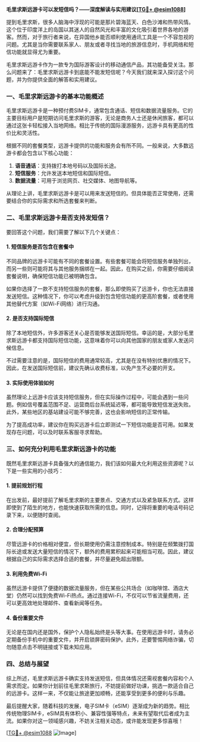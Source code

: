 **毛里求斯远游卡可以发短信吗？——深度解读与实用建议[[TG💪+ @esim1088](https://t.me/s/esim1088)]**

提到毛里求斯，很多人脑海中浮现的可能是那片碧海蓝天、白色沙滩和热带风情。这个位于印度洋上的岛国以其迷人的自然风光和丰富的文化吸引着世界各地的游客。然而，对于旅行者来说，在异国他乡能否顺利使用通讯工具是一个不容忽视的问题。尤其是当你需要联系家人、朋友或者寻找当地的旅游信息时，手机网络和短信功能就显得尤为重要。

毛里求斯远游卡作为一款专为国际游客设计的移动通信产品，其功能备受关注。那么问题来了：毛里求斯远游卡到底能不能发短信呢？今天我们就来深入探讨这个问题，并为你提供全面的解答和实用建议。

### **一、毛里求斯远游卡的基本功能概述**

毛里求斯远游卡是一种预付费SIM卡，通常包含通话、短信和数据流量服务。它的主要目标用户是短期访问毛里求斯的游客，无论是商务人士还是休闲旅客，都可以通过这张卡轻松接入当地网络。相比于传统的国际漫游服务，远游卡具有更高的性价比和灵活性。

根据不同的套餐类型，远游卡提供的功能和服务会有所不同。一般来说，大多数远游卡都会包含以下核心功能：

1. **语音通话**：支持拨打本地号码以及国际长途。
2. **短信服务**：允许发送本地短信和国际短信。
3. **数据流量**：可用于浏览网页、社交媒体、地图导航等。

从理论上讲，毛里求斯远游卡是可以用来发送短信的。但具体能否正常使用，还需要结合你的实际需求和所选套餐来判断。

### **二、毛里求斯远游卡是否支持发短信？**

要回答这个问题，我们需要了解以下几个关键点：

#### **1. 短信服务是否包含在套餐中**
不同品牌的远游卡可能有不同的套餐设置。有些套餐可能会将短信服务单独列出，而另一些则可能将其与其他服务捆绑在一起。因此，在购买之前，你需要仔细阅读套餐说明，确保短信功能已被明确包含。

如果你选择了一款不支持短信服务的套餐，那么即使购买了远游卡，你也无法直接发送短信。这种情况下，你可以考虑升级到包含短信功能的更高阶套餐，或者使用其他替代方案（如Wi-Fi网络）进行沟通。

#### **2. 是否支持国际短信**
除了本地短信外，许多游客还关心是否能够发送国际短信。幸运的是，大部分毛里求斯远游卡都支持国际短信功能，这意味着你可以向其他国家的朋友或家人发送问候信息。

不过需要注意的是，国际短信的费用通常较高，尤其是在没有特别优惠的情况下。因此，在发送国际短信前，建议先确认收费标准，以免产生不必要的开支。

#### **3. 实际使用体验如何**
虽然理论上远游卡应该支持短信服务，但在实际操作过程中，可能会遇到一些问题。例如信号覆盖范围不足、运营商后台系统延迟等，都可能导致短信发送失败。此外，某些地区的基站建设可能不够完善，这也会影响短信的正常传输。

为了提高成功率，建议你在购买远游卡后立即测试一下短信功能是否可用。如果发现存在问题，可以及时联系客服寻求帮助。

### **三、如何充分利用毛里求斯远游卡的功能**

既然毛里求斯远游卡具备强大的通信能力，我们该如何最大化利用这些资源呢？以下是一些实用的小技巧：

#### **1. 提前规划行程**
在出发前，最好提前了解毛里求斯的主要景点、交通方式以及紧急联系方式。这样即使到了陌生的地方，也能快速获取所需的信息。同时，记得将重要的电话号码记录下来，以便随时查阅。

#### **2. 合理分配预算**
尽管远游卡的价格相对便宜，但长期使用仍需注意控制成本。特别是在频繁拨打国际长途或发送大量短信的情况下，额外的费用累积起来可能相当可观。因此，建议根据自己的实际需求选择合适的套餐，并尽量避免超出限额。

#### **3. 利用免费Wi-Fi**
虽然远游卡提供了便捷的数据流量服务，但在某些公共场合（如咖啡馆、酒店大堂）仍然可以找到免费Wi-Fi热点。通过连接Wi-Fi，不仅可以节省流量费用，还可以更高效地处理邮件、查看新闻等任务。

#### **4. 备份重要文件**
无论是在国内还是国外，保护个人隐私始终是头等大事。在使用远游卡时，请务必定期备份手机中的重要文件，并开启锁屏密码保护。此外，还要警惕网络诈骗，切勿随意点击不明链接或下载未知应用。

### **四、总结与展望**

综上所述，毛里求斯远游卡确实支持发送短信，但具体情况还需视套餐内容和个人需求而定。如果你计划前往毛里求斯旅行，不妨提前做好功课，挑选一款适合自己的远游卡。这样一来，不仅能让旅途更加顺畅，还能享受到更多的便利与乐趣。

最后提醒大家，随着科技的发展，电子SIM卡（eSIM）逐渐成为新的趋势。相比传统物理SIM卡，eSIM具有体积小、兼容性强等特点，未来有望取代后者成为主流。如果你对这一领域感兴趣，不妨关注相关动态，或许能发现更多惊喜哦！

[[TG💪+ @esim1088](https://t.me/s/esim1088) ![Image](https://i.postimg.cc/4NQfJmqS/Snipaste-2025-05-13-00-14-12.png)]